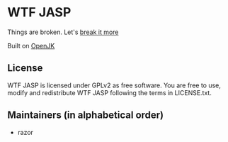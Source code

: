 # WTF JASP

Things are broken. Let's [break it more](TODO.md)

Built on [OpenJK](https://github.com/JACoders/OpenJK)

## License

WTF JASP is licensed under GPLv2 as free software. You are free to use, modify and redistribute WTF JASP following the terms in LICENSE.txt.

## Maintainers (in alphabetical order)

* razor
